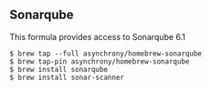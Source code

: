 ## Sonarqube

This formula provides access to Sonarqube 6.1

```
$ brew tap --full asynchrony/homebrew-sonarqube
$ brew tap-pin asynchrony/homebrew-sonarqube
$ brew install sonarqube
$ brew install sonar-scanner
```
